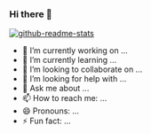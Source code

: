 ### Hi there 👋
[![github-readme-stats](http://github-readme-stats-jonesgp.vercel.app/api?username=JonesGP)](https://https://github.com/JonesGP/github-readme-stats)
- 🔭 I’m currently working on ...
- 🌱 I’m currently learning ...
- 👯 I’m looking to collaborate on ...
- 🤔 I’m looking for help with ...
- 💬 Ask me about ...
- 📫 How to reach me: ...
- 😄 Pronouns: ...
- ⚡ Fun fact: ...
